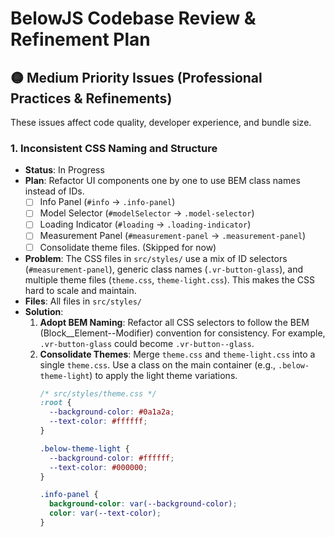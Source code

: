 # BelowJS Codebase Review & Refinement Plan


## 🟡 Medium Priority Issues (Professional Practices & Refinements)

These issues affect code quality, developer experience, and bundle size.

### 1. Inconsistent CSS Naming and Structure

-   **Status**: In Progress
-   **Plan**: Refactor UI components one by one to use BEM class names instead of IDs.
    -   [ ] Info Panel (`#info` -> `.info-panel`)
    -   [ ] Model Selector (`#modelSelector` -> `.model-selector`)
    -   [ ] Loading Indicator (`#loading` -> `.loading-indicator`)
    -   [ ] Measurement Panel (`#measurement-panel` -> `.measurement-panel`)
    -   [ ] Consolidate theme files. (Skipped for now)

-   **Problem**: The CSS files in `src/styles/` use a mix of ID selectors (`#measurement-panel`), generic class names (`.vr-button-glass`), and multiple theme files (`theme.css`, `theme-light.css`). This makes the CSS hard to scale and maintain.
-   **Files**: All files in `src/styles/`
-   **Solution**:
    1.  **Adopt BEM Naming**: Refactor all CSS selectors to follow the BEM (Block__Element--Modifier) convention for consistency. For example, `.vr-button-glass` could become `.vr-button--glass`.
    2.  **Consolidate Themes**: Merge `theme.css` and `theme-light.css` into a single `theme.css`. Use a class on the main container (e.g., `.below-theme-light`) to apply the light theme variations.
        ```css
        /* src/styles/theme.css */
        :root {
          --background-color: #0a1a2a;
          --text-color: #ffffff;
        }

        .below-theme-light {
          --background-color: #ffffff;
          --text-color: #000000;
        }

        .info-panel {
          background-color: var(--background-color);
          color: var(--text-color);
        }
        ```
